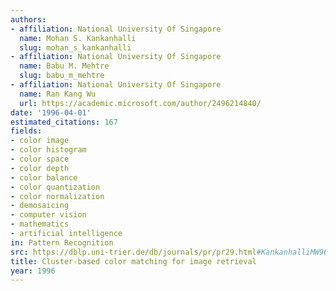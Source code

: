 ```yaml
---
authors:
- affiliation: National University Of Singapore
  name: Mohan S. Kankanhalli
  slug: mohan_s_kankanhalli
- affiliation: National University Of Singapore
  name: Babu M. Mehtre
  slug: babu_m_mehtre
- affiliation: National University Of Singapore
  name: Ran Kang Wu
  url: https://academic.microsoft.com/author/2496214840/
date: '1996-04-01'
estimated_citations: 167
fields:
- color image
- color histogram
- color space
- color depth
- color balance
- color quantization
- color normalization
- demosaicing
- computer vision
- mathematics
- artificial intelligence
in: Pattern Recognition
src: https://dblp.uni-trier.de/db/journals/pr/pr29.html#KankanhalliMW96
title: Cluster-based color matching for image retrieval
year: 1996
---
```

